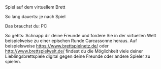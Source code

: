 Spiel auf dem virtuellem Brett

So lang dauerts: je nach Spiel

Das brauchst du: PC

So gehts:
Schnapp dir deine Freunde und fordere Sie in der virtuellen Welt beispielweise zu einer epischen Runde Carcassonne heraus.
Auf beispielsweise https://www.brettspielnetz.de/ oder http://www.brettspielwelt.de/ findest du die Möglichkeit viele deiner Lieblingsbrettspiele digital gegen deine Freunde oder andere Spieler zu spielen.
